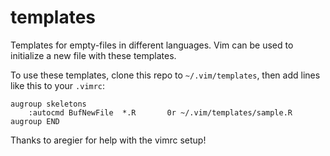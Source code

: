 # templates
Templates for empty-files in different languages. Vim can be used to initialize a new file with these templates.

To use these templates, clone this repo to `~/.vim/templates`, then add lines like this to your `.vimrc`:

```
augroup skeletons
    :autocmd BufNewFile  *.R       0r ~/.vim/templates/sample.R
augroup END
```

Thanks to aregier for help with the vimrc setup!

